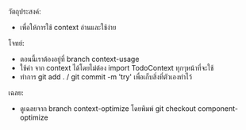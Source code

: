วัตถุประสงค์:
- เพื่อให้การใช้ context อ่านและใช้ง่าย

โจทย์:
- ตอนนี้เราต้องอยู่ที่ branch context-usage
- ใช้ค่า จาก context ได้โดยไม่ต้อง import TodoContext ทุกๆหน้าที่จะใช้
- ทำการ git add . / git commit -m 'try' เพื่อเก็บสิ่งที่ตัวเองทำไว้

เฉลย:
- ดูเฉลยจาก branch context-optimize โดยพิมพ์ git checkout component-optimize
